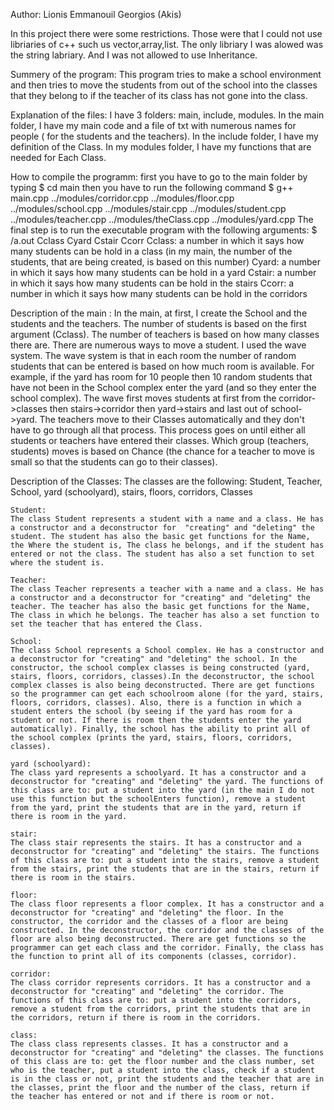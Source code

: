 Author: Lionis Emmanouil Georgios (Akis)

In this project there were some restrictions. Those were that I could not use libriaries of c++ such us vector,array,list. The only libriary I was alowed was the string labriary. And I was not allowed to use Inheritance.

Summery of the program:
  This program tries to make a school environment and then tries to move the students from out of the school into the classes that they belong to if the teacher of its class has not gone into the class.
  
Explanation of the files:
   I have 3 folders: main, include, modules.
   In the main folder, I have my main code and a file of txt with numerous names for people ( for the students and the teachers).
   In the include folder, I have my definition of the Class.
   In my modules folder, I have my functions that are needed for Each Class.
  
How to compile  the programm:
    first you have to go to the main folder by typing $ cd main
    then you have to run the following command  $ g++ main.cpp ../modules/corridor.cpp ../modules/floor.cpp  ../modules/school.cpp ../modules/stair.cpp ../modules/student.cpp ../modules/teacher.cpp ../modules/theClass.cpp ../modules/yard.cpp 
    The final step is to run the executable program with the following arguments: $ /a.out  Cclass  Cyard  Cstair Ccorr
    Cclass: a number in which it says how many students can be hold in a class (in my main, the number of the students, that are being created, is based on this number)
    Cyard:  a number in which it says how many students can be hold in a yard
    Cstair: a number in which it says how many students can be hold in the stairs
    Ccorr:  a number in which it says how many students can be hold in the corridors

Description of the main :
    In the main, at first, I create the School and the students and the teachers. The number of students is based on the first argument (Cclass). The number of teachers is based on how many classes there are. There are numerous ways to move a student. I used the wave system. The wave system is that in each room the number of random students that can be entered is based on how much room is available. For example, if the yard has room for 10 people then 10 random students that have not been in the School complex enter the yard (and so they enter the school complex). The wave first moves students at first from the corridor->classes then stairs->corridor then yard->stairs and last out of school->yard. The teachers move to their Classes automatically and they don't have to go through all that process. This process goes on until either all students or teachers have entered their classes. Which group (teachers, students) moves is based on Chance (the chance for a teacher to move is small so that the students can go to their classes). 
    

Description of the Classes:
    The classes are the following:
    Student, Teacher, School, yard (schoolyard), stairs, floors, corridors, Classes

    Student: 
    The class Student represents a student with a name and a class. He has a constructor and a deconstructor for  "creating" and "deleting" the student. The student has also the basic get functions for the Name, the Where the student is, The class he belongs, and if the student has entered or not the class. The student has also a set function to set where the student is. 
    
    Teacher:
    The class Teacher represents a teacher with a name and a class. He has a constructor and a deconstructor for "creating" and "deleting" the teacher. The teacher has also the basic get functions for the Name, The class in which he belongs. The teacher has also a set function to set the teacher that has entered the Class.
    
    School:
    The class School represents a School complex. He has a constructor and a deconstructor for "creating" and "deleting" the school. In the constructor, the school complex classes is being constructed (yard, stairs, floors, corridors, classes).In the deconstructor, the school complex classes is also being deconstructed. There are get functions so the programmer can get each schoolroom alone (for the yard, stairs, floors, corridors, classes). Also, there is a function in which a student enters the school (by seeing if the yard has room for a student or not. If there is room then the students enter the yard automatically). Finally, the school has the ability to print all of the school complex (prints the yard, stairs, floors, corridors, classes).
    
    yard (schoolyard):
    The class yard represents a schoolyard. It has a constructor and a deconstructor for "creating" and "deleting" the yard. The functions of this class are to: put a student into the yard (in the main I do not use this function but the schoolEnters function), remove a student from the yard, print the students that are in the yard, return if there is room in the yard.
    
    stair:
    The class stair represents the stairs. It has a constructor and a deconstructor for "creating" and "deleting" the stairs. The functions of this class are to: put a student into the stairs, remove a student from the stairs, print the students that are in the stairs, return if there is room in the stairs.
    
    floor:
    The class floor represents a floor complex. It has a constructor and a deconstructor for "creating" and "deleting" the floor. In the constructor, the corridor and the classes of a floor are being constructed. In the deconstructor, the corridor and the classes of the floor are also being deconstructed. There are get functions so the programmer can get each class and the corridor. Finally, the class has the function to print all of its components (classes, corridor).
    
    corridor:
    The class corridor represents corridors. It has a constructor and a deconstructor for "creating" and "deleting" the corridor. The functions of this class are to: put a student into the corridors, remove a student from the corridors, print the students that are in the corridors, return if there is room in the corridors.
    
    class:
    The class class represents classes. It has a constructor and a deconstructor for "creating" and "deleting" the classes. The functions of this class are to: get the floor number and the class number, set who is the teacher, put a student into the class, check if a student is in the class or not, print the students and the teacher that are in the classes, print the floor and the number of the class, return if the teacher has entered or not and if there is room or not.    
    




